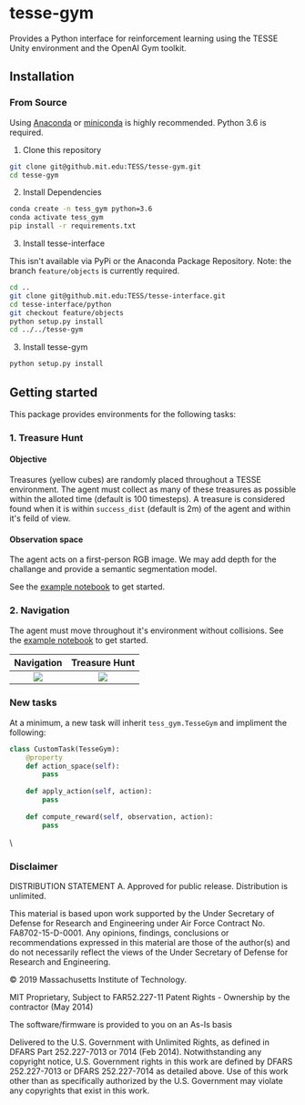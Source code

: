 # tesse-gym

Provides a Python interface for reinforcement learning using the TESSE Unity environment and the OpenAI Gym toolkit.


## Installation

### From Source
Using [Anaconda](https://www.anaconda.com/distribution/#download-section) or [miniconda](https://docs.conda.io/en/latest/miniconda.html) is highly recommended. Python 3.6 is required.

1. Clone this repository
```sh
git clone git@github.mit.edu:TESS/tesse-gym.git
cd tesse-gym
```

2. Install Dependencies

```sh
conda create -n tess_gym python=3.6
conda activate tess_gym
pip install -r requirements.txt
```

3. Install tesse-interface

This isn't available via PyPi or the Anaconda Package Repository. Note: the branch `feature/objects` is currently required.

```sh
cd ..
git clone git@github.mit.edu:TESS/tesse-interface.git
cd tesse-interface/python
git checkout feature/objects
python setup.py install
cd ../../tesse-gym
```

3. Install tesse-gym

```sh
python setup.py install
```

## Getting started

This package provides environments for the following tasks:

### 1. Treasure Hunt

#### Objective 
Treasures (yellow cubes) are randomly placed throughout a TESSE environment. The agent must collect as many of these treasures as possible within the alloted time (default is 100 timesteps). A treasure is considered found when it is within `success_dist` (default is 2m) of the agent and within it's feild of view. 

#### Observation space
The agent acts on a first-person RGB image. We may add depth for the challange and provide a semantic segmentation model.

See the [example notebook](notebooks/treasure-hunt-training.ipynb) to get started.

### 2. Navigation

The agent must move throughout it's environment without collisions. See  the [example notebook](notebooks/navigation-training.ipynb) to get started.


Navigation | Treasure Hunt
:----------:|:---------------:
![](docs/nav-1.gif) | ![](docs/hunt-1.gif)


### New tasks
At a minimum, a new task will inherit `tess_gym.TesseGym` and impliment the following:

```python
class CustomTask(TesseGym):
    @property
    def action_space(self):
        pass
    
    def apply_action(self, action):
        pass
    
    def compute_reward(self, observation, action):
        pass
```
  
\

### Disclaimer

DISTRIBUTION STATEMENT A. Approved for public release. Distribution is unlimited.

This material is based upon work supported by the Under Secretary of Defense for Research and Engineering under Air Force Contract No. FA8702-15-D-0001. Any opinions, findings, conclusions or recommendations expressed in this material are those of the author(s) and do not necessarily reflect the views of the Under Secretary of Defense for Research and Engineering.

© 2019 Massachusetts Institute of Technology.

MIT Proprietary, Subject to FAR52.227-11 Patent Rights - Ownership by the contractor (May 2014)

The software/firmware is provided to you on an As-Is basis

Delivered to the U.S. Government with Unlimited Rights, as defined in DFARS Part 252.227-7013 or 7014 (Feb 2014). Notwithstanding any copyright notice, U.S. Government rights in this work are defined by DFARS 252.227-7013 or DFARS 252.227-7014 as detailed above. Use of this work other than as specifically authorized by the U.S. Government may violate any copyrights that exist in this work.
